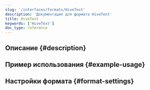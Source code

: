 ```yaml
---
slug: '/interfaces/formats/HiveText'
description: 'Документация для формата HiveText'
title: HiveText
keywords: ['HiveText']
doc_type: reference
---
```

## Описание {#description}

## Пример использования {#example-usage}

## Настройки формата {#format-settings}
